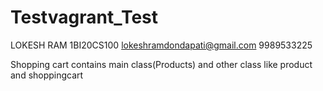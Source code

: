 # Testvagrant_Test

LOKESH RAM
1BI20CS100
lokeshramdondapati@gmail.com
9989533225

Shopping cart contains main class(Products) and other class like product and shoppingcart
